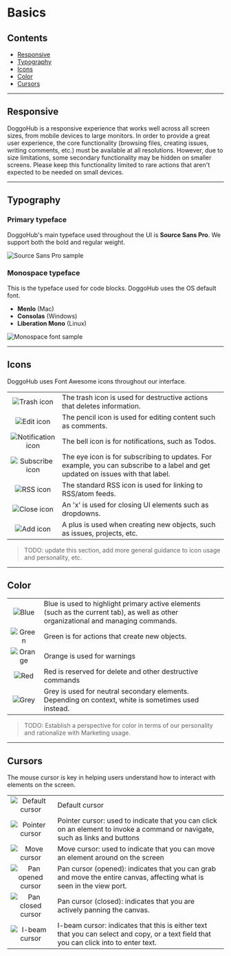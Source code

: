 # Basics

## Contents
* [Responsive](#responsive)
* [Typography](#typography)
* [Icons](#icons)
* [Color](#color)
* [Cursors](#cursors)

---

## Responsive
DoggoHub is a responsive experience that works well across all screen sizes, from mobile devices to large monitors. In order to provide a great user experience, the core functionality (browsing files, creating issues, writing comments, etc.) must be available at all resolutions. However, due to size limitations, some secondary functionality may be hidden on smaller screens. Please keep this functionality limited to rare actions that aren't expected to be needed on small devices.

---

## Typography
### Primary typeface
DoggoHub's main typeface used throughout the UI is **Source Sans Pro**. We support both the bold and regular weight.

![Source Sans Pro sample](img/sourcesanspro-sample.png)


### Monospace typeface
This is the typeface used for code blocks. DoggoHub uses the OS default font.
- **Menlo** (Mac)
- **Consolas** (Windows)
- **Liberation Mono** (Linux)

![Monospace font sample](img/monospacefont-sample.png)

---

## Icons
DoggoHub uses Font Awesome icons throughout our interface.

| | |
| :-----------: | :---- |
| ![Trash icon](img/icon-trash.png) | The trash icon is used for destructive actions that deletes information. |
| ![Edit icon](img/icon-edit.png) | The pencil icon is used for editing content such as comments.|
| ![Notification icon](img/icon-notification.png) | The bell icon is for notifications, such as Todos. |
| ![Subscribe icon](img/icon-subscribe.png) | The eye icon is for subscribing to updates. For example, you can subscribe to a label and get updated on issues with that label. |
| ![RSS icon](img/icon-rss.png) | The standard RSS icon is used for linking to RSS/atom feeds. |
| ![Close icon](img/icon-close.png) | An 'x' is used for closing UI elements such as dropdowns. |
| ![Add icon](img/icon-add.png) | A plus is used when creating new objects, such as issues, projects, etc. |

> TODO: update this section, add more general guidance to icon usage and personality, etc.

---

## Color

| | |
| :------: | :------- |
| ![Blue](img/color-blue.png) | Blue is used to highlight primary active elements (such as the current tab), as well as other organizational and managing commands.|
| ![Green](img/color-green.png) | Green is for actions that create new objects. |
| ![Orange](img/color-orange.png) | Orange is used for warnings |
| ![Red](img/color-red.png) | Red is reserved for delete and other destructive commands |
| ![Grey](img/color-grey.png) | Grey is used for neutral secondary elements. Depending on context, white is sometimes used instead. |

> TODO: Establish a perspective for color in terms of our personality and rationalize with Marketing usage.

---

## Cursors
The mouse cursor is key in helping users understand how to interact with elements on the screen.

| | |
| :------: | :------- |
| ![Default cursor](img/cursors-default.png) | Default cursor |
| ![Pointer cursor](img/cursors-pointer.png) | Pointer cursor: used to indicate that you can click on an element to invoke a command or navigate, such as links and buttons |
| ![Move cursor](img/cursors-move.png) | Move cursor: used to indicate that you can move an element around on the screen |
| ![Pan opened cursor](img/cursors-panopened.png) | Pan cursor (opened): indicates that you can grab and move the entire canvas, affecting what is seen in the view port. |
| ![Pan closed cursor](img/cursors-panclosed.png) | Pan cursor (closed): indicates that you are actively panning the canvas. |
| ![I-beam cursor](img/cursors-ibeam.png) | I-beam cursor: indicates that this is either text that you can select and copy, or a text field that you can click into to enter text. |


